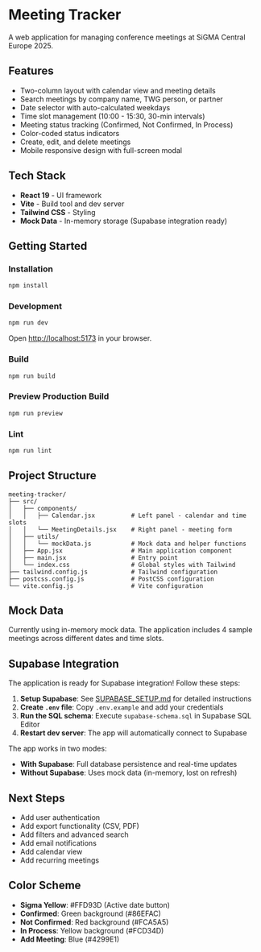 # Meeting Tracker

A web application for managing conference meetings at SiGMA Central Europe 2025.

## Features

- Two-column layout with calendar view and meeting details
- Search meetings by company name, TWG person, or partner
- Date selector with auto-calculated weekdays
- Time slot management (10:00 - 15:30, 30-min intervals)
- Meeting status tracking (Confirmed, Not Confirmed, In Process)
- Color-coded status indicators
- Create, edit, and delete meetings
- Mobile responsive design with full-screen modal

## Tech Stack

- **React 19** - UI framework
- **Vite** - Build tool and dev server
- **Tailwind CSS** - Styling
- **Mock Data** - In-memory storage (Supabase integration ready)

## Getting Started

### Installation

```bash
npm install
```

### Development

```bash
npm run dev
```

Open [http://localhost:5173](http://localhost:5173) in your browser.

### Build

```bash
npm run build
```

### Preview Production Build

```bash
npm run preview
```

### Lint

```bash
npm run lint
```

## Project Structure

```
meeting-tracker/
├── src/
│   ├── components/
│   │   ├── Calendar.jsx          # Left panel - calendar and time slots
│   │   └── MeetingDetails.jsx    # Right panel - meeting form
│   ├── utils/
│   │   └── mockData.js           # Mock data and helper functions
│   ├── App.jsx                   # Main application component
│   ├── main.jsx                  # Entry point
│   └── index.css                 # Global styles with Tailwind
├── tailwind.config.js            # Tailwind configuration
├── postcss.config.js             # PostCSS configuration
└── vite.config.js                # Vite configuration
```

## Mock Data

Currently using in-memory mock data. The application includes 4 sample meetings across different dates and time slots.

## Supabase Integration

The application is ready for Supabase integration! Follow these steps:

1. **Setup Supabase**: See [SUPABASE_SETUP.md](./SUPABASE_SETUP.md) for detailed instructions
2. **Create `.env` file**: Copy `.env.example` and add your credentials
3. **Run the SQL schema**: Execute `supabase-schema.sql` in Supabase SQL Editor
4. **Restart dev server**: The app will automatically connect to Supabase

The app works in two modes:
- **With Supabase**: Full database persistence and real-time updates
- **Without Supabase**: Uses mock data (in-memory, lost on refresh)

## Next Steps

- Add user authentication
- Add export functionality (CSV, PDF)
- Add filters and advanced search
- Add email notifications
- Add calendar view
- Add recurring meetings

## Color Scheme

- **Sigma Yellow**: #FFD93D (Active date button)
- **Confirmed**: Green background (#86EFAC)
- **Not Confirmed**: Red background (#FCA5A5)
- **In Process**: Yellow background (#FCD34D)
- **Add Meeting**: Blue (#4299E1)
